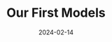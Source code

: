 ---
title: "Our First Models"
index: 7
date: 2024-02-14
materials:
- topic: "Classification with an Image Dataset: Skin Cancer"
  files:
  - type: "colab"
    url: https://colab.research.google.com/github/C4M-UofT/C4M-UofT.github.io/blob/master/lectures/winter/7_ml_first/7a - Classification with an Image Dataset.ipynb
- topic: "Regression with a Time-Series Dataset: Parkinsonian Gait"
  files:
  - type: "colab"
    url: https://colab.research.google.com/github/C4M-UofT/C4M-UofT.github.io/blob/master/lectures/winter/7_ml_first/7b - Regression with a Time-Series Dataset.ipynb
assignment:
  text: "Materials in progress"
  due_date: 2024-02-21 12:00 PM
  submission_link: https://q.utoronto.ca/courses/342394/assignments/1175773
  files:
  - type: "colab"
    url: TBD
---